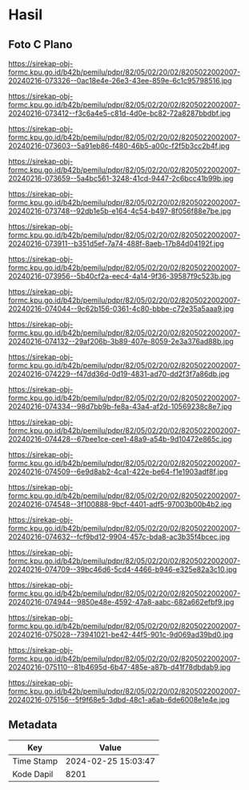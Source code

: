 # Hasil

## Foto C Plano

https://sirekap-obj-formc.kpu.go.id/b42b/pemilu/pdpr/82/05/02/20/02/8205022002007-20240216-073326--0ac18e4e-26e3-43ee-859e-6c1c95798516.jpg

https://sirekap-obj-formc.kpu.go.id/b42b/pemilu/pdpr/82/05/02/20/02/8205022002007-20240216-073412--f3c6a4e5-c81d-4d0e-bc82-72a8287bbdbf.jpg

https://sirekap-obj-formc.kpu.go.id/b42b/pemilu/pdpr/82/05/02/20/02/8205022002007-20240216-073603--5a91eb86-f480-46b5-a00c-f2f5b3cc2b4f.jpg

https://sirekap-obj-formc.kpu.go.id/b42b/pemilu/pdpr/82/05/02/20/02/8205022002007-20240216-073659--5a4bc561-3248-41cd-9447-2c6bcc41b99b.jpg

https://sirekap-obj-formc.kpu.go.id/b42b/pemilu/pdpr/82/05/02/20/02/8205022002007-20240216-073748--92db1e5b-e164-4c54-b497-8f056f88e7be.jpg

https://sirekap-obj-formc.kpu.go.id/b42b/pemilu/pdpr/82/05/02/20/02/8205022002007-20240216-073911--b351d5ef-7a74-488f-8aeb-17b84d04192f.jpg

https://sirekap-obj-formc.kpu.go.id/b42b/pemilu/pdpr/82/05/02/20/02/8205022002007-20240216-073956--5b40cf2a-eec4-4a14-9f36-39587f9c523b.jpg

https://sirekap-obj-formc.kpu.go.id/b42b/pemilu/pdpr/82/05/02/20/02/8205022002007-20240216-074044--9c62b156-0361-4c80-bbbe-c72e35a5aaa9.jpg

https://sirekap-obj-formc.kpu.go.id/b42b/pemilu/pdpr/82/05/02/20/02/8205022002007-20240216-074132--29af206b-3b89-407e-8059-2e3a376ad88b.jpg

https://sirekap-obj-formc.kpu.go.id/b42b/pemilu/pdpr/82/05/02/20/02/8205022002007-20240216-074229--f47dd36d-0d19-4831-ad70-dd2f3f7a86db.jpg

https://sirekap-obj-formc.kpu.go.id/b42b/pemilu/pdpr/82/05/02/20/02/8205022002007-20240216-074334--98d7bb9b-fe8a-43a4-af2d-10569238c8e7.jpg

https://sirekap-obj-formc.kpu.go.id/b42b/pemilu/pdpr/82/05/02/20/02/8205022002007-20240216-074428--67bee1ce-cee1-48a9-a54b-9d10472e865c.jpg

https://sirekap-obj-formc.kpu.go.id/b42b/pemilu/pdpr/82/05/02/20/02/8205022002007-20240216-074509--6e9d8ab2-4ca1-422e-be64-f1e1903adf8f.jpg

https://sirekap-obj-formc.kpu.go.id/b42b/pemilu/pdpr/82/05/02/20/02/8205022002007-20240216-074548--3f100888-9bcf-4401-adf5-97003b00b4b2.jpg

https://sirekap-obj-formc.kpu.go.id/b42b/pemilu/pdpr/82/05/02/20/02/8205022002007-20240216-074632--fcf9bd12-9904-457c-bda8-ac3b35f4bcec.jpg

https://sirekap-obj-formc.kpu.go.id/b42b/pemilu/pdpr/82/05/02/20/02/8205022002007-20240216-074709--39bc46d6-5cd4-4466-b946-e325e82a3c10.jpg

https://sirekap-obj-formc.kpu.go.id/b42b/pemilu/pdpr/82/05/02/20/02/8205022002007-20240216-074944--9850e48e-4592-47a8-aabc-682a662efbf9.jpg

https://sirekap-obj-formc.kpu.go.id/b42b/pemilu/pdpr/82/05/02/20/02/8205022002007-20240216-075028--73941021-be42-44f5-901c-9d069ad39bd0.jpg

https://sirekap-obj-formc.kpu.go.id/b42b/pemilu/pdpr/82/05/02/20/02/8205022002007-20240216-075110--81b4695d-6b47-485e-a87b-d41f78dbdab9.jpg

https://sirekap-obj-formc.kpu.go.id/b42b/pemilu/pdpr/82/05/02/20/02/8205022002007-20240216-075156--5f9f68e5-3dbd-48c1-a6ab-6de6008e1e4e.jpg


## Metadata

| Key        | Value               |
| ---------- | ------------------- |
| Time Stamp | 2024-02-25 15:03:47 |
| Kode Dapil | 8201                |



